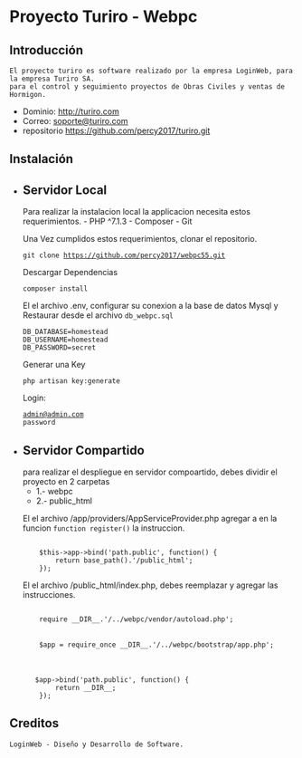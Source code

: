 <h1>Proyecto Turiro - Webpc</h1>

## Introducción
    El proyecto turiro es software realizado por la empresa LoginWeb, para la empresa Turiro SA.
    para el control y seguimiento proyectos de Obras Civiles y ventas de Hormigon.

-   Dominio:    http://turiro.com
-   Correo:     soporte@turiro.com
-   repositorio https://github.com/percy2017/turiro.git
## Instalación
-   <h2>Servidor Local</h2>Para realizar la instalacion local la applicacion necesita estos requerimientos.
    -   PHP ^7.1.3
    -   Composer
    -   Git

    Una Vez cumplidos estos requerimientos, clonar el repositorio.

    <code>git clone https://github.com/percy2017/webpc55.git</code>

    Descargar Dependencias

    <code>composer install</code>

    El el archivo .env, configurar su conexion a la base de datos Mysql y Restaurar desde el archivo <code>db_webpc.sql</code>

    <code>DB_DATABASE=homestead</code><br>
    <code>DB_USERNAME=homestead</code><br>
    <code>DB_PASSWORD=secret</code>

    Generar una Key

    <code>php artisan key:generate</code>

    Login:

    <code>admin@admin.com</code><br>
    <code>password</code><br>
-   <h2>Servidor Compartido</h2>para realizar el despliegue en servidor compoartido, debes dividir el proyecto en 2 carpetas 

    -   1.- webpc
    -   2.- public_html

    El el archivo  /app/providers/AppServiceProvider.php agregar a en la funcion <code>function register()</code> la instruccion.

    <code>
        $this->app->bind('path.public', function() {
            return base_path().'/public_html';
        });
    </code> 

    El el archivo /public_html/index.php, debes reemplazar y agregar las instrucciones.

    <code>
        require __DIR__.'/../webpc/vendor/autoload.php';
    </code>
    <br>
    <code>
        $app = require_once __DIR__.'/../webpc/bootstrap/app.php';
    </code>
    <br>
    <br>
    <code>
       $app->bind('path.public', function() {
            return __DIR__;
        });
    </code>

## Creditos
    LoginWeb - Diseño y Desarrollo de Software.
